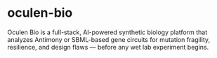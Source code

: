 # oculen-bio
Oculen Bio is a full-stack, AI-powered synthetic biology platform that analyzes Antimony or SBML-based gene circuits for mutation fragility, resilience, and design flaws — before any wet lab experiment begins.
